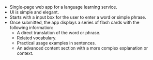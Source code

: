 - Single-page web app for a language learning service.
- UI is simple and elegant.
- Starts with a input box for the user to enter a word or simple phrase.
- Once submitted, the app displays a series of flash cards with the following information:
  - A direct translation of the word or phrase.
  - Related vocabulary.
  - Practical usage examples in sentences.
  - An advanced content section with a more complex explanation or context.